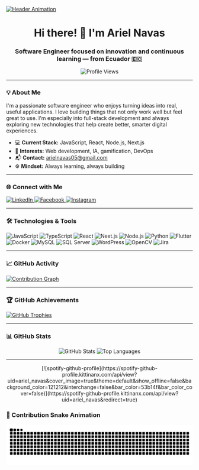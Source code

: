 [![Header Animation](https://miro.medium.com/max/720/0*de0IdiUSoJTwgsys.gif)](https://github.com/ANavas07)

<h1 align="center">Hi there! 👋 I'm Ariel Navas</h1>
<h3 align="center">Software Engineer focused on innovation and continuous learning — from Ecuador 🇪🇨</h3>

<p align="center">
  <img src="https://komarev.com/ghpvc/?username=ANavas07&label=Profile%20Views&color=0e75b6&style=flat" alt="Profile Views" />
</p>

---

### 💡 About Me

I'm a passionate software engineer who enjoys turning ideas into real, useful applications. I love building things that not only work well but feel great to use. I'm especially into full-stack development and always exploring new technologies that help create better, smarter digital experiences.

- 💻 **Current Stack:** JavaScript, React, Node.js, Next.js  
- 🚀 **Interests:** Web development, IA, gamification, DevOps  
- 📬 **Contact:** [arielnavas05@gmail.com](mailto:arielnavas05@gmail.com)  
- ⚙️ **Mindset:** Always learning, always building  

---

### 🌐 Connect with Me

<p align="left">
  <a href="https://www.linkedin.com/in/navasariel/" target="_blank">
    <img src="https://raw.githubusercontent.com/maurodesouza/profile-readme-generator/master/src/assets/icons/social/linkedin/default.svg" width="42" height="27" alt="LinkedIn"/>
  </a>
  <a href="https://www.facebook.com/arielalejo.navas/" target="_blank">
    <img src="https://raw.githubusercontent.com/maurodesouza/profile-readme-generator/master/src/assets/icons/social/facebook/default.svg" width="42" height="27" alt="Facebook"/>
  </a>
  <a href="https://www.instagram.com/alejandro.n7" target="_blank">
    <img src="https://raw.githubusercontent.com/maurodesouza/profile-readme-generator/master/src/assets/icons/social/instagram/default.svg" width="42" height="27" alt="Instagram"/>
  </a>
</p>

---

### 🛠️ Technologies & Tools

<div align="left">
  <img src="https://cdn.jsdelivr.net/gh/devicons/devicon/icons/javascript/javascript-original.svg" height="40" alt="JavaScript"/>
  <img src="https://cdn.jsdelivr.net/gh/devicons/devicon/icons/typescript/typescript-original.svg" height="40" alt="TypeScript"/>
  <img src="https://cdn.jsdelivr.net/gh/devicons/devicon/icons/react/react-original.svg" height="40" alt="React"/>
  <img src="https://cdn.jsdelivr.net/gh/devicons/devicon/icons/nextjs/nextjs-original.svg" height="40" alt="Next.js"/>
  <img src="https://cdn.jsdelivr.net/gh/devicons/devicon/icons/nodejs/nodejs-original.svg" height="40" alt="Node.js"/>
  <img src="https://cdn.jsdelivr.net/gh/devicons/devicon/icons/python/python-original.svg" height="40" alt="Python"/>
  <img src="https://cdn.jsdelivr.net/gh/devicons/devicon/icons/flutter/flutter-original.svg" height="40" alt="Flutter"/>
  <img src="https://cdn.jsdelivr.net/gh/devicons/devicon/icons/docker/docker-original.svg" height="40" alt="Docker"/>
  <img src="https://cdn.jsdelivr.net/gh/devicons/devicon/icons/mysql/mysql-original.svg" height="40" alt="MySQL"/>
  <img src="https://cdn.jsdelivr.net/gh/devicons/devicon/icons/microsoftsqlserver/microsoftsqlserver-plain.svg" height="40" alt="SQL Server"/>
  <img src="https://cdn.jsdelivr.net/gh/devicons/devicon/icons/wordpress/wordpress-original.svg" height="40" alt="WordPress"/>
  <img src="https://cdn.jsdelivr.net/gh/devicons/devicon/icons/opencv/opencv-original.svg" height="40" alt="OpenCV"/>
  <img src="https://cdn.jsdelivr.net/gh/devicons/devicon/icons/jira/jira-original.svg" height="40" alt="Jira"/>
</div>

---

### 📈 GitHub Activity

<a href="https://github.com/ANavas07">
  <img src="https://github-readme-activity-graph.vercel.app/graph?username=ANavas07&theme=react-dark&bg_color=0D1117&color=C9D1D9&line=58A6FF&point=F78166&area=true&hide_border=true&radius=10" alt="Contribution Graph"/>
</a>

---

### 🏆 GitHub Achievements

<a href="https://github.com/ANavas07">
  <img src="https://github-profile-trophy.vercel.app/?username=ANavas07&theme=darkhub&no-frame=true&no-bg=true&margin-w=6&row=2&column=4" alt="GitHub Trophies"/>
</a>

---

### 📊 GitHub Stats

<div align="center">
  <img src="https://github-readme-stats.vercel.app/api?username=ANavas07&theme=github_dark&show_icons=true&hide_border=true&count_private=true" alt="GitHub Stats"/>
  <img src="https://github-readme-stats.vercel.app/api/top-langs/?username=ANavas07&theme=github_dark&show_icons=true&hide_border=true&layout=compact" alt="Top Languages"/>
</div>

---

<div align="center">
  [![spotify-github-profile](https://spotify-github-profile.kittinanx.com/api/view?uid=ariel_navas&cover_image=true&theme=default&show_offline=false&background_color=121212&interchange=false&bar_color=53b14f&bar_color_cover=false)](https://spotify-github-profile.kittinanx.com/api/view?uid=ariel_navas&redirect=true)
</div>

### 🐍 Contribution Snake Animation

<img src="https://raw.githubusercontent.com/ANavas07/ANavas07/output/snake.svg" alt="Snake animation" />

